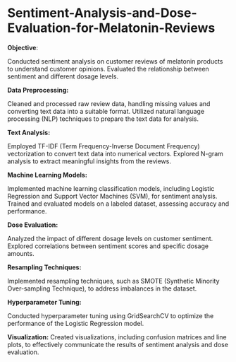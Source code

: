 # Sentiment-Analysis-and-Dose-Evaluation-for-Melatonin-Reviews
**Objective**:

Conducted sentiment analysis on customer reviews of melatonin products to understand customer opinions.
Evaluated the relationship between sentiment and different dosage levels.

**Data Preprocessing:**

Cleaned and processed raw review data, handling missing values and converting text data into a suitable format.
Utilized natural language processing (NLP) techniques to prepare the text data for analysis.

**Text Analysis:**

Employed TF-IDF (Term Frequency-Inverse Document Frequency) vectorization to convert text data into numerical vectors.
Explored N-gram analysis to extract meaningful insights from the reviews.

**Machine Learning Models:**

Implemented machine learning classification models, including Logistic Regression and Support Vector Machines (SVM), for sentiment analysis.
Trained and evaluated models on a labeled dataset, assessing accuracy and performance.

**Dose Evaluation:**

Analyzed the impact of different dosage levels on customer sentiment.
Explored correlations between sentiment scores and specific dosage amounts.

**Resampling Techniques:**

Implemented resampling techniques, such as SMOTE (Synthetic Minority Over-sampling Technique), to address imbalances in the dataset.

**Hyperparameter Tuning:**

Conducted hyperparameter tuning using GridSearchCV to optimize the performance of the Logistic Regression model.

**Visualization:**
Created visualizations, including confusion matrices and line plots, to effectively communicate the results of sentiment analysis and dose evaluation.
